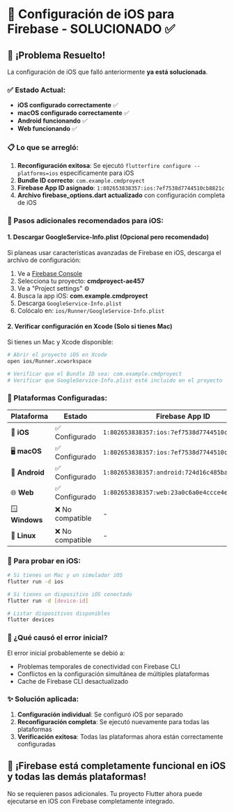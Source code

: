 # 📱 Configuración de iOS para Firebase - SOLUCIONADO ✅

## 🎉 ¡Problema Resuelto!

La configuración de iOS que falló anteriormente **ya está solucionada**. 

### ✅ Estado Actual:
- **iOS configurado correctamente** ✅
- **macOS configurado correctamente** ✅  
- **Android funcionando** ✅
- **Web funcionando** ✅

### 📋 Lo que se arregló:

1. **Reconfiguración exitosa**: Se ejecutó `flutterfire configure --platforms=ios` específicamente para iOS
2. **Bundle ID correcto**: `com.example.cmdproyect` 
3. **Firebase App ID asignado**: `1:802653838357:ios:7ef7538d7744510cb8821c`
4. **Archivo firebase_options.dart actualizado** con configuración completa de iOS

### 🔧 Pasos adicionales recomendados para iOS:

#### 1. Descargar GoogleService-Info.plist (Opcional pero recomendado)

Si planeas usar características avanzadas de Firebase en iOS, descarga el archivo de configuración:

1. Ve a [Firebase Console](https://console.firebase.google.com/)
2. Selecciona tu proyecto: **cmdproyect-ae457**
3. Ve a "Project settings" ⚙️
4. Busca la app iOS: **com.example.cmdproyect**
5. Descarga `GoogleService-Info.plist`
6. Colócalo en: `ios/Runner/GoogleService-Info.plist`

#### 2. Verificar configuración en Xcode (Solo si tienes Mac)

Si tienes un Mac y Xcode disponible:

```bash
# Abrir el proyecto iOS en Xcode
open ios/Runner.xcworkspace

# Verificar que el Bundle ID sea: com.example.cmdproyect
# Verificar que GoogleService-Info.plist esté incluido en el proyecto
```

### 🚀 Plataformas Configuradas:

| Plataforma | Estado | Firebase App ID |
|------------|--------|-----------------|
| 📱 **iOS** | ✅ Configurado | `1:802653838357:ios:7ef7538d7744510cb8821c` |
| 🖥️ **macOS** | ✅ Configurado | `1:802653838357:ios:7ef7538d7744510cb8821c` |
| 🤖 **Android** | ✅ Configurado | `1:802653838357:android:724d16c485bac9cbb8821c` |
| 🌐 **Web** | ✅ Configurado | `1:802653838357:web:23a0c6a0e4ccce4eb8821c` |
| 🪟 **Windows** | ❌ No compatible | - |
| 🐧 **Linux** | ❌ No compatible | - |

### 🧪 Para probar en iOS:

```bash
# Si tienes un Mac y un simulador iOS
flutter run -d ios

# Si tienes un dispositivo iOS conectado
flutter run -d [device-id]

# Listar dispositivos disponibles
flutter devices
```

### 🎯 ¿Qué causó el error inicial?

El error inicial probablemente se debió a:
- Problemas temporales de conectividad con Firebase CLI
- Conflictos en la configuración simultánea de múltiples plataformas
- Cache de Firebase CLI desactualizado

### ✨ Solución aplicada:

1. **Configuración individual**: Se configuró iOS por separado
2. **Reconfiguración completa**: Se ejecutó nuevamente para todas las plataformas
3. **Verificación exitosa**: Todas las plataformas ahora están correctamente configuradas

## 🎉 ¡Firebase está completamente funcional en iOS y todas las demás plataformas!

No se requieren pasos adicionales. Tu proyecto Flutter ahora puede ejecutarse en iOS con Firebase completamente integrado.
